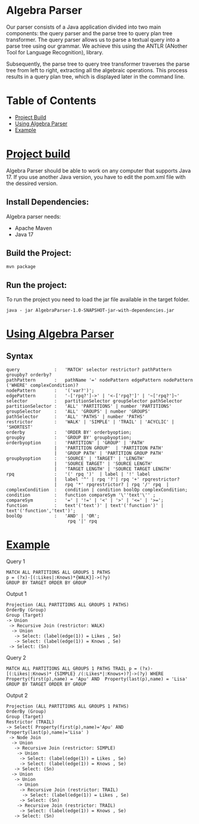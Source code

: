 Algebra Parser
================================================================================
Our parser consists of a Java application divided into two main components: the query parser and the parse tree to query plan tree transformer. The query parser allows us to parse a textual query into a parse tree using our grammar. We achieve this using the ANTLR  (ANother Tool for Language Recognition), library. 

Subsequently, the parse tree to query tree transformer traverses the parse tree from left to right, extracting all the algebraic operations.
This process results in a query plan tree, which is displayed later in the command line.

Table of Contents
================================================================================
- [Project Build](#project-build)
- [Using Algebra Parser](#project-parser)
- [Example](#example)




[Project build](#project-build)
================================================================================
Algebra Parser should be able to work on any computer that supports Java 17. If you use another Java version, you have to edit the pom.xml file with the dessired version. 


Install Dependencies:
--------------------------------------------------------------------------------
Algebra parser needs:
- Apache Maven
- Java 17
  
Build the Project:
--------------------------------------------------------------------------------
```
mvn package
```

Run the project:
--------------------------------------------------------------------------------
To run the project you need to load the jar file available in the target folder.
```
java - jar AlgebraParser-1.0-SNAPSHOT-jar-with-dependencies.jar
```



[Using Algebra Parser](#project-parser)
================================================================================

Syntax
--------------------------------------------------------------------------------
```
query             :   'MATCH' selector restrictor? pathPattern groupby? orderby?
pathPattern       :   pathName '=' nodePattern edgePattern nodePattern ('WHERE' complexCondition)? 
nodePattern       :   '('var?')';
edgePattern       :   '-['rpq?']->' | '<-['rpq?']' | '~['rpq?']~'
selector          :   partitionSelector groupSelector pathSelector
partitionSelector :   'ALL' 'PARTITIONS' | number 'PARTITIONS'
groupSelector     :   'ALL' 'GROUPS' | number 'GROUPS'
pathSelector      :   'ALL' 'PATHS' | number 'PATHS'
restrictor        :   'WALK' | 'SIMPLE' | 'TRAIL' | 'ACYCLIC' | 'SHORTEST' 
orderby           :   'ORDER BY' orderbyoption;
groupby           :   'GROUP BY' groupbyoption;
orderbyoption     :   'PARTITION' | 'GROUP' | 'PATH'    
                  |   'PARTITION GROUP'  | 'PARTITION PATH' 
                  |   'GROUP PATH' | 'PARTITION GROUP PATH' 
groupbyoption     :   'SOURCE' | 'TARGET' | 'LENGTH' 
                  |   'SOURCE TARGET' | 'SOURCE LENGTH'
                  |   'TARGET LENGTH' | 'SOURCE TARGET LENGTH'
rpq               :   '(' rpq ')'  | label | '!' label 
                  |   label '^' | rpq '?'| rpq '+' rpqrestrictor? 
                  |   rpq '*' rpqrestrictor? | rpq '/' rpq  |
complexCondition  :   condition | condition boolOp complexCondition;
condition         :   function compareSym '\''text'\'' ;
compareSym        :   '=' | '!=' | '<' | '>' | '<=' | '>=';
function          :   text'('text')' | text'('function')' |  text'('function','text')';
boolOp            :   'AND' | 'OR';
                       rpq '|' rpq 

```

[Example](#example)
================================================================================

Query 1
```
MATCH ALL PARTITIONS ALL GROUPS 1 PATHS 
p = (?x)-[(:Likes|:Knows)*{WALK}]->(?y)  
GROUP BY TARGET ORDER BY GROUP
```

Output 1
```
Projection (ALL PARTITIONS ALL GROUPS 1 PATHS)
OrderBy (Group)
Group (Target)
-> Union
 -> Recursive Join (restrictor: WALK)
  -> Union
   -> Select: (label(edge(1)) = Likes , Se)
   -> Select: (label(edge(1)) = Knows , Se)
 -> Select: (Sn)
```
Query 2 
```
MATCH ALL PARTITIONS ALL GROUPS 1 PATHS TRAIL p = (?x)-[(:Likes|:Knows)* {SIMPLE} /(:Likes*|:Knows+)?]->(?y) WHERE  Property(first(p),name) = 'Apu' AND  Property(last(p),name) = 'Lisa' GROUP BY TARGET ORDER BY GROUP
```

Output 2
```
Projection (ALL PARTITIONS ALL GROUPS 1 PATHS)
OrderBy (Group)
Group (Target)
Restrictor (TRAIL)
-> Select( Property(first(p),name)='Apu' AND Property(last(p),name)='Lisa' )
 -> Node Join
  -> Union
   -> Recursive Join (restrictor: SIMPLE)
    -> Union
     -> Select: (label(edge(1)) = Likes , Se)
     -> Select: (label(edge(1)) = Knows , Se)
   -> Select: (Sn)
  -> Union
   -> Union
    -> Union
     -> Recursive Join (restrictor: TRAIL)
      -> Select: (label(edge(1)) = Likes , Se)
     -> Select: (Sn)
    -> Recursive Join (restrictor: TRAIL)
     -> Select: (label(edge(1)) = Knows , Se)
   -> Select: (Sn)
```
